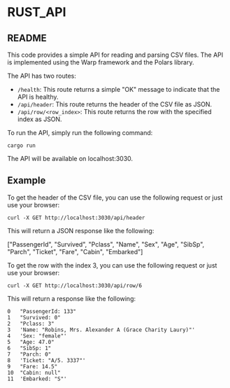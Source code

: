 # RUST_API
## README

This code provides a simple API for reading and parsing CSV files. The API is implemented using the Warp framework and the Polars library.

The API has two routes:

* `/health`: This route returns a simple "OK" message to indicate that the API is healthy.
* `/api/header`: This route returns the header of the CSV file as JSON.
* `/api/row/<row_index>`: This route returns the row with the specified index as JSON.

To run the API, simply run the following command:

```
cargo run
```

The API will be available on localhost:3030.

## Example

To get the header of the CSV file, you can use the following request or just use your browser:

```
curl -X GET http://localhost:3030/api/header
```

This will return a JSON response like the following:

 ["PassengerId", "Survived", "Pclass", "Name", "Sex", "Age", "SibSp", "Parch", "Ticket", "Fare", "Cabin", "Embarked"]


To get the row with the index 3, you can use the following request or just use your browser:

```
curl -X GET http://localhost:3030/api/row/6
```

This will return a response like the following:

```
0	"PassengerId: 133"
1	"Survived: 0"
2	"Pclass: 3"
3	'Name: "Robins, Mrs. Alexander A (Grace Charity Laury)"'
4	'Sex: "female"'
5	"Age: 47.0"
6	"SibSp: 1"
7	"Parch: 0"
8	'Ticket: "A/5. 3337"'
9	"Fare: 14.5"
10	"Cabin: null"
11	'Embarked: "S"'
```